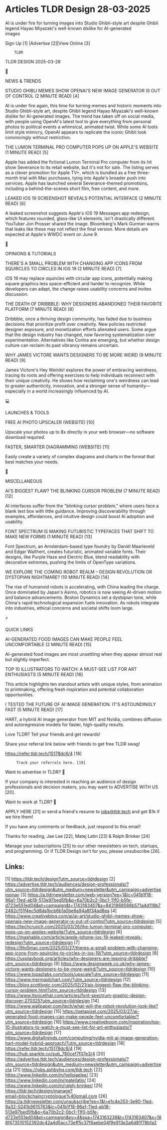 # Articles TLDR Design 28-03-2025

AI is under fire for turning images into Studio Ghibli-style art
despite Ghibli legend Hayao Miyazaki's well-known dislike for
AI-generated
images ‌ ‌ ‌ ‌ ‌ ‌ ‌ ‌ ‌ ‌ ‌ ‌ ‌ ‌ ‌ ‌ ‌ ‌ ‌ ‌ ‌ ‌ ‌ ‌ ‌ ‌  ‌ ‌ ‌ ‌ ‌ ‌ ‌ ‌ ‌ ‌ ‌ ‌ ‌ ‌ ‌ ‌ ‌ ‌ ‌ ‌ ‌ ‌ ‌ ‌ ‌ ‌ 


 Sign Up [1] |Advertise [2]|View Online [3] 

		TLDR 

TLDR DESIGN 2025-03-28

📱 

NEWS & TRENDS

 STUDIO GHIBLI MEMES SHOW OPENAI'S NEW IMAGE GENERATOR IS OUT OF
CONTROL (2 MINUTE READ) [4] 

 AI is under fire again, this time for turning memes and historic
moments into Studio Ghibli-style art, despite Ghibli legend Hayao
Miyazaki's well-known dislike for AI-generated images. The trend has
taken off on social media, with people using OpenAI's latest tool to
give everything from personal photos to political events a whimsical,
animated twist. While some AI tools limit style mimicry, OpenAI
appears to replicate the iconic Ghibli look convincingly without
restriction. 

 THE LUMON TERMINAL PRO COMPUTER POPS UP ON APPLE'S WEBSITE (1 MINUTE
READ) [5] 

 Apple has added the fictional Lumon Terminal Pro computer from its
hit show Severance to its retail website, but it's not for sale. The
listing serves as a clever promotion for Apple TV+, which is bundled
as a free three-month trial with Mac purchases, tying into Apple's
broader push into services. Apple has launched several
Severance-themed promotions, including a behind-the-scenes short film,
free content, and more. 

 LEAKED IOS 19 SCREENSHOT REVEALS POTENTIAL INTERFACE (2 MINUTE READ)
[6] 

 A leaked screenshot suggests Apple's iOS 19 Messages app redesign,
which features rounded, glass-like UI elements, isn't drastically
different. YouTuber Jon Prosser shared the image. Bloomberg's Mark
Gurman warns that leaks like these may not reflect the final version.
More details are expected at Apple's WWDC event on June 9. 

🚀 

OPINIONS & TUTORIALS

 THERE'S A SMALL PROBLEM WITH CHANGING APP ICONS FROM SQUIRCLES TO
CIRCLES IN IOS 19 (2 MINUTE READ) [7] 

 iOS 19 may replace squircles with circular app icons, potentially
making square graphics less space-efficient and harder to recognize.
While developers can adapt, the change raises usability concerns and
invites discussion. 

 THE DEATH OF DRIBBBLE: WHY DESIGNERS ABANDONED THEIR FAVORITE
PLATFORM (7 MINUTE READ) [8] 

 Dribbble, once a thriving design community, has faded due to business
decisions that prioritize profit over creativity. New policies
restricted designer exposure, and monetization efforts alienated
users. Some argue that the design industry has changed, now favoring
systematization over experimentation. Alternatives like Contra are
emerging, but whether design culture can reclaim its past vibrancy
remains uncertain. 

 WHY JAMES VICTORE WANTS DESIGNERS TO BE MORE WEIRD (9 MINUTE READ)
[9] 

 James Victore's Hey Weirdo! explores the power of embracing
weirdness, tracing its roots and offering exercises to help
individuals reconnect with their unique creativity. He shows how
reclaiming one's weirdness can lead to greater authenticity,
innovation, and a stronger sense of humanity—especially in a world
increasingly influenced by AI. 

💻 

LAUNCHES & TOOLS

 FREE AI PHOTO UPSCALER (WEBSITE) [10] 

 Upscale your photos up to 8x directly in your web browser—no
software download required. 

 FASTER, SMARTER DIAGRAMMING (WEBSITE) [11] 

 Easily create a variety of complex diagrams and charts in the format
that best matches your needs. 

🎁 

MISCELLANEOUS

 AI'S BIGGEST FLAW? THE BLINKING CURSOR PROBLEM (7 MINUTE READ) [12] 

 AI interfaces suffer from the "blinking cursor problem," where users
face a blank text box with little guidance. Improving discoverability
through examples, affordances, and intuitive design could boost AI
adoption and usability. 

 FONT SPECTRUM IS MAKING FUTURISTIC TYPEFACES THAT SHIFT TO MAKE NEW
FORMS (1 MINUTE READ) [13] 

 Font Spectrum, an Amsterdam-based type foundry by Daniël Maarleveld
and Edgar Walthert, creates futuristic, animated variable fonts. Their
designs, like Purple Haze and Electric Blue, blend readability with
decorative extremes, pushing the limits of OpenType variations. 

 WE EXPLORE THE COMING ROBOT REALM – DESIGN REVOLUTION OR DYSTOPIAN
NIGHTMARE? (10 MINUTE READ) [14] 

 The rise of humanoid robots is accelerating, with China leading the
charge. Once dominated by Japan's Asimo, robotics is now seeing
AI-driven motion and balance advancements. Boston Dynamics set a
dystopian tone, while China's rapid technological expansion fuels
innovation. As robots integrate into industries, ethical concerns and
societal shifts loom large. 

⚡ 

QUICK LINKS

 AI-GENERATED FOOD IMAGES CAN MAKE PEOPLE FEEL UNCOMFORTABLE (2 MINUTE
READ) [15] 

 AI-generated food images are most unsettling when they appear almost
real but slightly imperfect. 

 TOP 10 ILLUSTRATORS TO WATCH: A MUST-SEE LIST FOR ART ENTHUSIASTS (5
MINUTE READ) [16] 

 This article highlights ten standout artists with unique styles, from
animation to printmaking, offering fresh inspiration and potential
collaboration opportunities. 

 I TESTED THE FUTURE OF AI IMAGE GENERATION. IT'S ASTOUNDINGLY FAST (5
MINUTE READ) [17] 

 HART, a hybrid AI image generator from MIT and Nvidia, combines
diffusion and autoregressive models for faster, high-quality results. 

Love TLDR? Tell your friends and get rewards!

 Share your referral link below with friends to get free TLDR swag! 

 https://refer.tldr.tech/15178dc6/4 [18] 

		 Track your referrals here. [19] 

Want to advertise in TLDR? 📰

 If your company is interested in reaching an audience of design
professionals and decision makers, you may want to ADVERTISE WITH US
[20]. 

Want to work at TLDR? 💼

 APPLY HERE [21] or send a friend's resume to jobs@tldr.tech and get
$1k if we hire them! 

 If you have any comments or feedback, just respond to this email! 

Thanks for reading, 
Jae Lee [22], Matej Latin [23] & Ralph Brinker [24] 

 Manage your subscriptions [25] to our other newsletters on tech,
startups, and programming. Or if TLDR Design isn't for you, please
unsubscribe [26]. 

 

Links:
------
[1] https://tldr.tech/design?utm_source=tldrdesign
[2] https://advertise.tldr.tech/audiences/design-professionals/?utm_source=tldrdesign&utm_medium=newsletter&utm_campaign=advertisetopnav
[3] https://a.tldrnewsletter.com/web-version?ep=1&lc=041b1f18-96a1-11ed-ab18-513e97bed5fb&p=6a70b2c2-0bc1-11f0-b5fe-d723e551ed04&pt=campaign&t=1743163407&s=8431868588b571a4d119b72482cf51f4ec5d8da1bcb6b1a0be6a94a8f34ad8ea
[4] https://www.creativebloq.com/ai/ai-art/studio-ghibli-memes-show-openais-new-image-generator-is-out-of-control?utm_source=tldrdesign
[5] https://techcrunch.com/2025/03/26/the-lumon-terminal-pro-computer-pops-up-on-apples-website/?utm_source=tldrdesign
[6] https://mashable.com/article/apple-iphone-ios-19-leaked-reveals-redesign?utm_source=tldrdesign
[7] https://9to5mac.com/2025/03/27/theres-a-small-problem-with-changing-app-icons-from-squircles-to-circles-in-ios-19/?utm_source=tldrdesign
[8] https://uxplaybook.org/articles/why-designers-are-leaving-dribbble?utm_source=tldrdesign
[9] https://www.designweek.co.uk/why-james-victore-wants-designers-to-be-more-weird/?utm_source=tldrdesign
[10] https://www.topazlabs.com/tools/upscale?utm_source=tldrdesign
[11] https://www.mermaidchart.com/?utm_source=tldrdesign
[12] https://blog.scottlogic.com/2025/02/21/ais-biggest-flaw-the-blinking-cursor-problem.html?utm_source=tldrdesign
[13] https://www.itsnicethat.com/articles/font-spectrum-graphic-design-discover-270325?utm_source=tldrdesign
[14] https://www.wallpaper.com/tech/what-will-the-robot-revolution-look-like?utm_source=tldrdesign
[15] https://petapixel.com/2025/03/27/ai-generated-food-images-can-make-people-feel-uncomfortable/?utm_source=tldrdesign
[16] https://www.creativeboom.com/inspiration/top-10-illustrators-to-watch-a-must-see-list-for-art-enthusiasts/?utm_source=tldrdesign
[17] https://www.digitaltrends.com/computing/nvidia-mit-ai-image-generation-hart-model-hybrid-approach/?utm_source=tldrdesign
[18] https://refer.tldr.tech/15178dc6/4
[19] https://hub.sparklp.co/sub_780cef7f07e3/4
[20] https://advertise.tldr.tech/audiences/design-professionals/?utm_source=tldrdesign&utm_medium=newsletter&utm_campaign=advertisecta
[21] https://jobs.ashbyhq.com/tldr.tech
[22] https://www.linkedin.com/in/hellojaelee/
[23] https://www.linkedin.com/in/matejlatin/
[24] https://www.linkedin.com/in/ralph-brinker/
[25] https://tldr.tech/design/manage?email=blockchaincryptologue%40gmail.com
[26] https://a.tldrnewsletter.com/unsubscribe?ep=1&l=e1c4e253-3e90-11ed-9a32-0241b9615763&lc=041b1f18-96a1-11ed-ab18-513e97bed5fb&p=6a70b2c2-0bc1-11f0-b5fe-d723e551ed04&pt=campaign&pv=4&spa=1743163238&t=1743163407&s=188f473510152392dc42a4d5acc73eff5c37f6aebe04f9e913e2a6d81f78bfa2